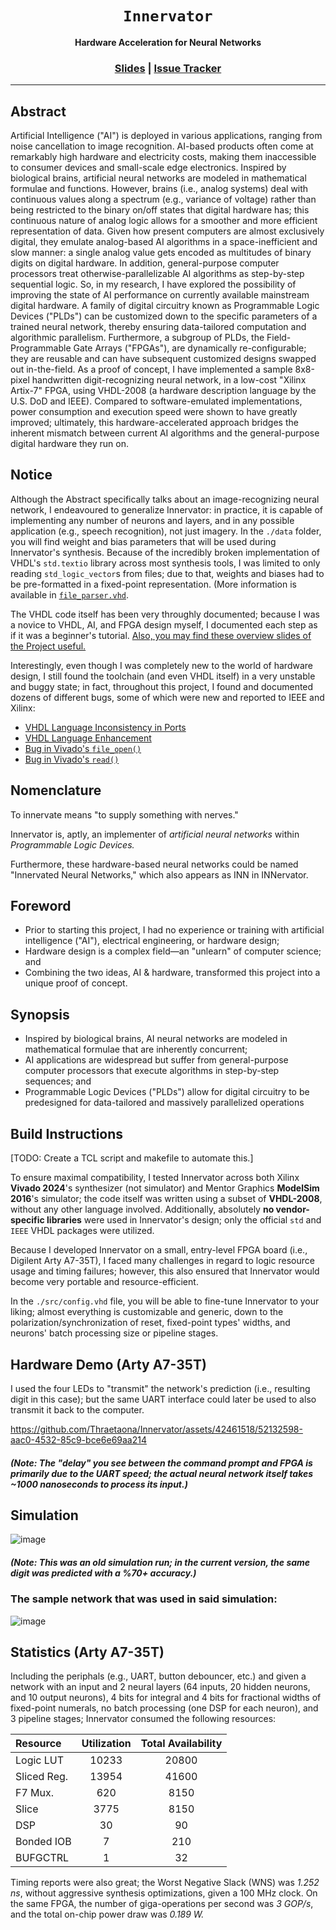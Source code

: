 <div align="center">

  <h1><code>Innervator</code></h1>

  <p>
    <strong>Hardware Acceleration for Neural Networks</strong>
  </p>

  <h3>
    <a href="https://github.com/Thraetaona/Innervator/blob/main/docs/innervator_slides.pdf">Slides</a>
    <span> | </span>
    <a href="https://github.com/Thraetaona/Innervator/issues">Issue Tracker</a>
  </h3>
  
</div>

***

## Abstract
Artificial Intelligence ("AI") is deployed in various applications, ranging from noise cancellation to image recognition.  AI-based products often come at remarkably high hardware and electricity costs, making them inaccessible to consumer devices and small-scale edge electronics.  Inspired by biological brains, artificial neural networks are modeled in mathematical formulae and functions.  However, brains (i.e., analog systems) deal with continuous values along a spectrum (e.g., variance of voltage) rather than being restricted to the binary on/off states that digital hardware has; this continuous nature of analog logic allows for a smoother and more efficient representation of data.  Given how present computers are almost exclusively digital, they emulate analog-based AI algorithms in a space-inefficient and slow manner: a single analog value gets encoded as multitudes of binary digits on digital hardware.  In addition, general-purpose computer processors treat otherwise-parallelizable AI algorithms as step-by-step sequential logic.  So, in my research, I have explored the possibility of improving the state of AI performance on currently available mainstream digital hardware.  A family of digital circuitry known as Programmable Logic Devices ("PLDs") can be customized down to the specific parameters of a trained neural network, thereby ensuring data-tailored computation and algorithmic parallelism.  Furthermore, a subgroup of PLDs, the Field-Programmable Gate Arrays ("FPGAs"), are dynamically re-configurable; they are reusable and can have subsequent customized designs swapped out in-the-field.  As a proof of concept, I have implemented a sample 8x8-pixel handwritten digit-recognizing neural network, in a low-cost "Xilinx Artix-7" FPGA, using VHDL-2008 (a hardware description language by the U.S. DoD and IEEE).  Compared to software-emulated implementations, power consumption and execution speed were shown to have greatly improved; ultimately, this hardware-accelerated approach bridges the inherent mismatch between current AI algorithms and the general-purpose digital hardware they run on. 

## Notice
Although the Abstract specifically talks about an image-recognizing neural network, I endeavoured to generalize Innervator: in practice, it is capable of implementing any number of neurons and layers, and in any possible application (e.g., speech recognition), not just imagery.  In the `./data` folder, you will find weight and bias parameters that will be used during Innervator's synthesis.  Because of the incredibly broken implementation of VHDL's `std.textio` library across most synthesis tools, I was limited to only reading `std_logic_vector`s from files; due to that, weights and biases had to be pre-formatted in a fixed-point representation.  (More information is available in [`file_parser.vhd`](https://github.com/Thraetaona/Innervator/blob/main/src/neural/utils/file_parser.vhd).

The VHDL code itself has been very throughly documented; because I was a novice to VHDL, AI, and FPGA design myself, I documented each step as if it was a beginner's tutorial.  [Also, you may find these overview slides of the Project useful.](https://github.com/Thraetaona/Innervator/blob/main/docs/innervator_slides.pdf)

Interestingly, even though I was completely new to the world of hardware design, I still found the toolchain (and even VHDL itself) in a very unstable and buggy state; in fact, throughout this project, I found and documented dozens of different bugs, some of which were new and reported to IEEE and Xilinx:
* [VHDL Language Inconsistency in Ports](https://gitlab.com/IEEE-P1076/VHDL-Issues/-/issues/311)
* [VHDL Language Enhancement](https://gitlab.com/IEEE-P1076/VHDL-Issues/-/issues/312)
* [Bug in Vivado's `file_open()`](https://support.xilinx.com/s/question/0D54U00008CO8pTSAT/bug-fileopen-is-not-consistent-with-ieee-standards)
* [Bug in Vivado's `read()`](https://support.xilinx.com/s/question/0D54U00008ADvMRSA1/bug-in-vhdl-textioread-overload-of-real-datatypes-size-mismatch-in-assignment)

## Nomenclature
To innervate means "to supply something with nerves."

Innervator is, aptly, an implementer of *artificial neural networks* within *Programmable Logic Devices.*

Furthermore, these hardware-based neural networks could be named "Innervated Neural Networks," which also appears as INN in INNervator.

## Foreword
* Prior to starting this project, I had no experience or training with artificial intelligence ("AI"), electrical engineering, or hardware design;
* Hardware design is a complex field&mdash;an "unlearn" of computer science; and
* Combining the two ideas, AI & hardware, transformed this project into a unique proof of concept.

## Synopsis
* Inspired by biological brains, AI neural networks are modeled in mathematical formulae that are inherently concurrent;
* AI applications are widespread but suffer from general-purpose computer processors that execute algorithms in step-by-step sequences; and
* Programmable Logic Devices ("PLDs") allow for digital circuitry to be predesigned for data-tailored and massively parallelized operations

## Build Instructions
[TODO: Create a TCL script and makefile to automate this.]

To ensure maximal compatibility, I tested Innervator across both Xilinx **Vivado 2024**'s synthesizer (not simulator) and Mentor Graphics **ModelSim 2016**'s simulator; the code itself was written using a subset of **VHDL-2008**, without any other language involved.  Additionally, absolutely **no vendor-specific libraries** were used in Innervator's design; only the official `std` and `IEEE` VHDL packages were utilized.

Because I developed Innervator on a small, entry-level FPGA board (i.e., Digilent Arty A7-35T), I faced many challenges in regard to logic resource usage and timing failures; however, this also ensured that Innervator would become very portable and resource-efficient.

In the `./src/config.vhd` file, you will be able to fine-tune Innervator to your liking; almost everything is customizable and generic, down to the polarization/synchronization of reset, fixed-point types' widths, and neurons' batch processing size or pipeline stages.

## Hardware Demo (Arty A7-35T)

I used the four LEDs to "transmit" the network's prediction (i.e., resulting digit in this case); but the same UART interface could later be used to also transmit it back to the computer.

https://github.com/Thraetaona/Innervator/assets/42461518/52132598-aac0-4532-85c9-bce6e69aa214

##### (Note: The "delay" you see between the command prompt and FPGA is primarily due to the UART speed; the actual neural network itself takes ~1000 nanoseconds to process its input.)

## Simulation

![image](https://github.com/Thraetaona/Innervator/assets/42461518/d41b6820-9f31-438b-8ec8-4ff57709d11b)

##### (Note: This was an old simulation run; in the current version, the same digit was predicted with a %70+ accuracy.)

### The sample network that was used in said simulation:

![image](https://github.com/Thraetaona/Innervator/assets/42461518/209362d6-21fd-4f83-a357-e6855daa2485)

## Statistics (Arty A7-35T)

Including the periphals (e.g., UART, button debouncer, etc.) and given a network with an input and 2 neural layers (64 inputs, 20 hidden neurons, and 10 output neurons), 4 bits for integral and 4 bits for fractional widths of fixed-point numerals, no batch processing (one DSP for each neuron), and 3 pipeline stages; Innervator consumed the following resources:

|Resource|Utilization|Total Availability|
|:-|:-:|:-:|
| Logic LUT | 10233 | 20800|
| Sliced Reg. | 13954 | 41600 |
| F7 Mux. | 620 | 8150 |
| Slice | 3775 | 8150 |
| DSP | 30 | 90 |
| Bonded IOB | 7 | 210 |
| BUFGCTRL | 1 | 32 |

Timing reports were also great; the Worst Negative Slack (WNS) was *1.252 ns*, without aggressive synthesis optimizations, given a 100 MHz clock.  On the same FPGA, the number of giga-operations per second was *3 GOP/s*, and the total on-chip power draw was *0.189 W.*
